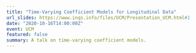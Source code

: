 ```yaml
---
title: "Time-Varying Coefficient Models for Longitudinal Data"
url_slides: https://www.inqs.info/files/UCM/Presentation_UCM.html#1
date: "2020-10-16T14:00:00Z"
event: UCM 
featured: false
summary: A talk on time-varying coefficient models.
---
```



